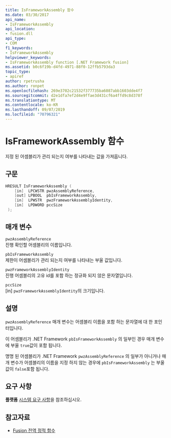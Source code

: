 ```yaml
---
title: IsFrameworkAssembly 함수
ms.date: 03/30/2017
api_name:
- IsFrameworkAssembly
api_location:
- fusion.dll
api_type:
- COM
f1_keywords:
- IsFrameworkAssembly
helpviewer_keywords:
- IsFrameworkAssembly function [.NET Framework fusion]
ms.assetid: b0c6f19b-d4fd-4971-88f0-12ffb5793da3
topic_type:
- apiref
author: rpetrusha
ms.author: ronpet
ms.openlocfilehash: 269e3702c21532f377735ba6087abb1603dde4f7
ms.sourcegitcommit: d2e1dfa7ef2d4e9ffae3d431cf6a4ffd9c8d378f
ms.translationtype: MT
ms.contentlocale: ko-KR
ms.lasthandoff: 09/07/2019
ms.locfileid: "70796321"
---
```

# <a name="isframeworkassembly-function"></a>IsFrameworkAssembly 함수
지정 된 어셈블리가 관리 되는지 여부를 나타내는 값을 가져옵니다.  
  
## <a name="syntax"></a>구문  
  
```cpp  
HRESULT IsFrameworkAssembly (  
    [in]  LPCWSTR pwzAssemblyReference,  
    [out] LPBOOL  pbIsFrameworkAssembly,  
    [in]  LPWSTR  pwzFrameworkAssemblyIdentity,  
    [in]  LPDWORD pccSize  
 );  
```  
  
## <a name="parameters"></a>매개 변수  
 `pwzAssemblyReference`  
 진행 확인할 어셈블리의 이름입니다.  
  
 `pbIsFrameworkAssembly`  
 제한이 어셈블리가 관리 되는지 여부를 나타내는 부울 값입니다.  
  
 `pwzFrameworkAssemblyIdentity`  
 진행 어셈블리의 고유 id를 포함 하는 정규화 되지 않은 문자열입니다.  
  
 `pccSize`  
 [in] `pwzFrameworkAssemblyIdentity`의 크기입니다.  
  
## <a name="remarks"></a>설명  
 `pwzAssemblyReference` 매개 변수는 어셈블리 이름을 포함 하는 문자열에 대 한 포인터입니다.  
  
 이 어셈블리가 .NET Framework `pbIsFrameworkAssembly` 의 일부인 경우 매개 변수에 부울 `true`값이 포함 됩니다.  
  
 명명 된 어셈블리가 .NET Framework `pwzAssemblyReference` 의 일부가 아니거나 매개 변수가 어셈블리의 이름을 지정 하지 않는 경우에 `pbIsFrameworkAssembly` 는 부울 값이 `false`포함 됩니다.  
  
## <a name="requirements"></a>요구 사항  
 **플랫폼** [시스템 요구 사항](../../get-started/system-requirements.md)을 참조하십시오.  
  
## <a name="see-also"></a>참고자료

- [Fusion 전역 정적 함수](fusion-global-static-functions.md)
